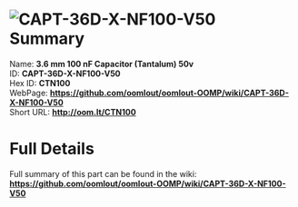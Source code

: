 
![CAPT-36D-X-NF100-V50](https://github.com/oomlout/oomlout-OOMP/blob/master/parts/CAPT-36D-X-NF100-V50/CAPT-36D-X-NF100-V50_420.jpg)   
Summary
=================
  
Name: __3.6 mm 100 nF Capacitor (Tantalum) 50v__    
ID: __CAPT-36D-X-NF100-V50__   
Hex ID: __CTN100__   
WebPage: __https://github.com/oomlout/oomlout-OOMP/wiki/CAPT-36D-X-NF100-V50__   
Short URL: __http://oom.lt/CTN100__   

Full Details
==========================
Full summary of this part can be found in the wiki:   
__https://github.com/oomlout/oomlout-OOMP/wiki/CAPT-36D-X-NF100-V50__    

